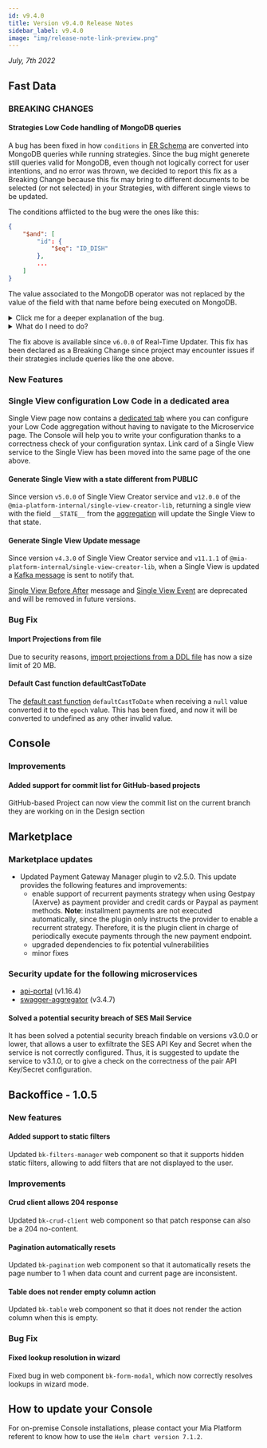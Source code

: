 ```yaml
---
id: v9.4.0
title: Version v9.4.0 Release Notes
sidebar_label: v9.4.0
image: "img/release-note-link-preview.png"
---
```


_July, 7th 2022_

## Fast Data

### BREAKING CHANGES

#### Strategies Low Code handling of MongoDB queries

A bug has been fixed in how `conditions` in [ER Schema](/docs/fast_data/configuration/erSchema.md) are converted into MongoDB queries while running strategies. Since the bug might generete still queries valid for MongoDB, even though not logically correct for user intentions, and no error was thrown, we decided to report this fix as a Breaking Change because this fix may bring to different documents to be selected (or not selected) in your Strategies, with different single views to be updated.

The conditions afflicted to the bug were the ones like this:

```json
{
    "$and": [
        "id": {
            "$eq": "ID_DISH"
        },
        ...
    ]
}
```
The value associated to the MongoDB operator was not replaced by the value of the field with that name before being executed on MongoDB.

<details>
<summary>
Click me for a deeper explanation of the bug.
</summary>

`Condition` used in Strategies Low Code did not handle correctly MongoDB queries.

```json
{
    "$and": [
        { "id": "ID_DISH" },
        ...
    ]
}
```

The query above was correctly executed as follows (supposing `ID_DISH` equals to `abc123`):
```json
{
    "$and": [
        { "id": "abc123" },
        ...
    ]
}
```

but the following query, even though semantically equivalent to the previous one, was kept instead as it is without any substitution of field value:

```json title="id must be equal to the string 'ID_DISH'"
{
    "$and": [
        "id": {
            "$eq": "ID_DISH"
        },
        ...
    ]
}
```

Since the two queries are semantically the same, now the latter is correctly converted into a query with `abc123` instead of `ID_DISH`:

```json title="id must be equal to the string 'abc123'"
{
    "$and": [
        "id": {
            "$eq": "abc123"
        },
        ...
    ]
}
```
</details>


<details>
<summary>
What do I need to do?
</summary>

**I wanted the behavior I had before the fix**

If you are using queries like the one above, and you do want to perform operation against the raw string and not the value of the field with that name (e.g. you want to check "equals to the string ID_USER"), you can use the cast operator of Low Code:

```json
{
    "$and": [
        "id": {
            "$eq": "__string__[ID_DISH]"
        },
        ...
    ]
}
```

in this way the query performed on MongoDB will actually be:

```json title="the cast string operator allow you to keep the value passed as string and prevent substitution with the field value"
{
    "$and": [
        "id": {
            "$eq": "ID_DISH"
        },
        ...
    ]
}
```

**The new behavior is actually what I already expected to happen**

Perfect! Then just update the Real-Time Updater to `v6.0.0` and enjoy the fix.

</details>

The fix above is available since `v6.0.0` of Real-Time Updater. This fix has been declared as a Breaking Change since project may encounter issues if their strategies include queries like the one above.

### New Features

### Single View configuration Low Code in a dedicated area

Single View page now contains a [dedicated tab](/docs/fast_data/configuration/single_views#create-the-single-view-creator-service) where you can configure your Low Code aggregation without having to navigate to the Microservice page. The Console will help you to write your configuration thanks to a correctness check of your configuration syntax.
Link card of a Single View service to the Single View has been moved into the same page of the one above.

#### Generate Single View with a state different from PUBLIC

Since version `v5.0.0` of Single View Creator service and `v12.0.0` of the `@mia-platform-internal/single-view-creator-lib`, returning a single view with the field `__STATE__` from the [aggregation](/docs/fast_data/configuration/single_view_creator/low_code.md#aggregation) will update the Single View to that state.

#### Generate Single View Update message

Since version `v4.3.0` of Single View Creator service and `v11.1.1` of `@mia-platform-internal/single-view-creator-lib`, when a Single View is updated a [Kafka message](/docs/fast_data/inputs_and_outputs#single-view-update) is sent to notify that.

[Single View Before After](/docs/fast_data/inputs_and_outputs#single-view-before-after) message and [Single View Event](/docs/fast_data/inputs_and_outputs#single-view-event) are deprecated and will be removed in future versions.

### Bug Fix

#### Import Projections from file

Due to security reasons, [import projections from a DDL file](/docs/fast_data/configuration/projections.md#import-multiple-projections-from-a-ddl-file) has now a size limit of 20 MB.

#### Default Cast function defaultCastToDate

The [default cast function](/docs/fast_data/configuration/cast_functions.md#default-cast-functions) `defaultCastToDate` when receiving a `null` value converted it to the `epoch` value. This has been fixed, and now it will be converted to undefined as any other invalid value.

## Console

### Improvements

#### Added support for commit list for GitHub-based projects

GitHub-based Project can now view the commit list on the current branch they are working on in the Design section

## Marketplace

### Marketplace updates

- Updated Payment Gateway Manager plugin to v2.5.0. This update provides the following features and improvements:
  - enable support of recurrent payments strategy when using Gestpay (Axerve) as payment provider and credit cards or Paypal as payment methods.
    **Note**: installment payments are not executed automatically, since the plugin only instructs the provider to enable a recurrent strategy. Therefore, it is the plugin client in charge of periodically execute payments through the new payment endpoint.
  - upgraded dependencies to fix potential vulnerabilities
  - minor fixes

### Security update for the following microservices

- [api-portal](/docs/runtime_suite/api-portal/changelog) (v1.16.4)
- [swagger-aggregator](/docs/runtime_suite/swagger-aggregator/changelog) (v3.4.7)

#### Solved a potential security breach of SES Mail Service

It has been solved a potential security breach findable on versions v3.0.0 or lower, that allows a user to exfiltrate the SES API Key and Secret when the service is not correctly configured.
Thus, it is suggested to update the service to v3.1.0, or to give a check on the correctness of the pair API Key/Secret configuration.

## Backoffice - 1.0.5

### New features

#### Added support to static filters

Updated `bk-filters-manager` web component so that it supports hidden static filters, allowing to add filters that are not displayed to the user.

### Improvements

#### Crud client allows 204 response

Updated `bk-crud-client` web component so that patch response can also be a 204 no-content.

#### Pagination automatically resets

Updated `bk-pagination` web component so that it automatically resets the page number to 1 when data count and current page are inconsistent.

#### Table does not render empty column action

Updated `bk-table` web component so that it does not render the action column when this is empty.

### Bug Fix

#### Fixed lookup resolution in wizard

Fixed bug in web component `bk-form-modal`, which now correctly resolves lookups in wizard mode.

## How to update your Console

For on-premise Console installations, please contact your Mia Platform referent to know how to use the `Helm chart version 7.1.2`.

